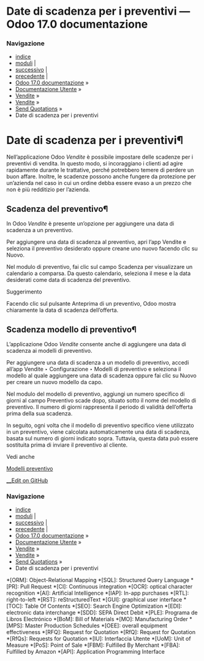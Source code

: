 # Date di scadenza per i preventivi — Odoo 17.0 documentazione

### Navigazione

  * [indice](../../../../genindex.html "Indice generale")
  * [moduli](../../../../py-modindex.html "Indice del modulo Python") |
  * [successivo](different_addresses.html "Consegne e fatture a indirizzi diversi") |
  * [precedente](get_paid_to_validate.html "Conferma ordine tramite pagamento online") |
  * [Odoo 17.0 documentazione](../../../../index-2.html) »
  * [Documentazione Utente](../../../../applications.html) »
  * [Vendite](../../../sales.html) »
  * [Vendite](../../sales.html) »
  * [Send Quotations](../send_quotations.html) »
  * Date di scadenza per i preventivi



# Date di scadenza per i preventivi¶

Nell’applicazione Odoo _Vendite_ è possibile impostare delle scadenze per i preventivi di vendita. In questo modo, si incoraggiano i clienti ad agire rapidamente durante le trattative, perché potrebbero temere di perdere un buon affare. Inoltre, le scadenze possono anche fungere da protezione per un’azienda nel caso in cui un ordine debba essere evaso a un prezzo che non è più redditizio per l’azienda.

## Scadenza del preventivo¶

In Odoo _Vendite_ è presente un’opzione per aggiungere una data di scadenza a un preventivo.

Per aggiungere una data di scadenza al preventivo, apri l’app Vendite e seleziona il preventivo desiderato oppure creane uno nuovo facendo clic su Nuovo.

Nel modulo di preventivo, fai clic sul campo Scadenza per visualizzare un calendario a comparsa. Da questo calendario, seleziona il mese e la data desiderati come data di scadenza del preventivo.

Suggerimento

Facendo clic sul pulsante Anteprima di un preventivo, Odoo mostra chiaramente la data di scadenza dell’offerta.

## Scadenza modello di preventivo¶

L’applicazione Odoo _Vendite_ consente anche di aggiungere una data di scadenza ai modelli di preventivo.

Per aggiungere una data di scadenza a un modello di preventivo, accedi all’app Vendite ‣ Configurazione ‣ Modelli di preventivo e seleziona il modello al quale aggiungere una data di scadenza oppure fai clic su Nuovo per creare un nuovo modello da capo.

Nel modulo del modello di preventivo, aggiungi un numero specifico di giorni al campo Preventivo scade dopo, situato sotto il nome del modello di preventivo. Il numero di giorni rappresenta il periodo di validità dell’offerta prima della sua scadenza.

In seguito, ogni volta che il modello di preventivo specifico viene utilizzato in un preventivo, viene calcolata automaticamente una data di scadenza, basata sul numero di giorni indicato sopra. Tuttavia, questa data può essere sostituita prima di inviare il preventivo al cliente.

Vedi anche

[Modelli preventivo](quote_template.html)

[ __Edit on GitHub](https://github.com/odoo/documentation/edit/17.0/content/applications/sales/sales/send_quotations/deadline.rst)

### Navigazione

  * [indice](../../../../genindex.html "Indice generale")
  * [moduli](../../../../py-modindex.html "Indice del modulo Python") |
  * [successivo](different_addresses.html "Consegne e fatture a indirizzi diversi") |
  * [precedente](get_paid_to_validate.html "Conferma ordine tramite pagamento online") |
  * [Odoo 17.0 documentazione](../../../../index-2.html) »
  * [Documentazione Utente](../../../../applications.html) »
  * [Vendite](../../../sales.html) »
  * [Vendite](../../sales.html) »
  * [Send Quotations](../send_quotations.html) »
  * Date di scadenza per i preventivi


  *[ORM]: Object-Relational Mapping
  *[SQL]: Structured Query Language
  *[PR]: Pull Request
  *[CI]: Continuous integration
  *[OCR]: optical character recognition
  *[AI]: Artificial Intelligence
  *[IAP]: In-app purchases
  *[RTL]: right-to-left
  *[RST]: reStructuredText
  *[GUI]: graphical user interface
  *[TOC]: Table Of Contents
  *[SEO]: Search Engine Optimization
  *[EDI]: electronic data interchange
  *[SDD]: SEPA Direct Debit
  *[PLE]: Programa de Libros Electrónico
  *[BoM]: Bill of Materials
  *[MO]: Manufacturing Order
  *[MPS]: Master Production Schedules
  *[OEE]: overall equipment effectiveness
  *[RFQ]: Request for Quotation
  *[RfQ]: Request for Quotation
  *[RfQs]: Requests for Quotation
  *[IU]: Interfaccia Utente
  *[UoM]: Unit of Measure
  *[PoS]: Point of Sale
  *[FBM]: Fulfilled By Merchant
  *[FBA]: Fulfilled by Amazon
  *[API]: Application Programming Interface